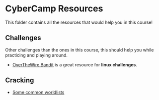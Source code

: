 # CyberCamp Resources
This folder contains all the resources that would help you in this course!


## Challenges
Other challenges than the ones in this course, this should help you while practicing and playing around.
- [OverTheWire Bandit](https://overthewire.org/wargames/bandit/) is a great resource for **linux challenges**.



## Cracking
- [Some common worldlists](/resources/worldlists)
